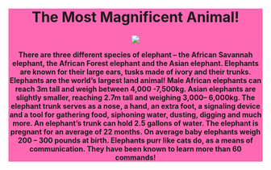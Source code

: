 <!DOCTYPE html>
<html>
<div style="background-color:hotpink"/>
<body> 
  <center>
  <h1>The Most Magnificent Animal!</h1>
  <img src= https://images.desenio.com/zoom/15381_2.jpg />
 
 <p><strong>There are three different species of elephant – the African Savannah elephant, the African Forest elephant and the Asian elephant. Elephants are known for their large ears, tusks made of ivory and their trunks. Elephants are the world’s largest land animal! Male African elephants can reach 3m tall and weigh between 4,000 -7,500kg. Asian elephants are slightly smaller, reaching 2.7m tall and weighing 3,000– 6,000kg. The elephant trunk serves as a nose, a hand, an extra foot, a signaling device and a tool for gathering food, siphoning water, dusting, digging and much more. An elephant’s trunk can hold 2.5 gallons of water. The elephant is pregnant for an average of 22 months. On average baby elephants weigh 200 – 300 pounds at birth. Elephants purr like cats do, as a means of communication. They have been known to learn more than 60 commands! </strong>
 </p> 
  </center>
</body>
  </html>

